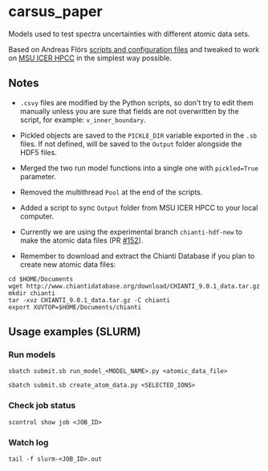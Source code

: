 # carsus_paper

Models used to test spectra uncertainties with different atomic data sets.

Based on Andreas Flörs [scripts and configuration files](https://github.com/tardis-sn/tardis-setups/tree/master/rad_trans_models) and tweaked to work on [MSU ICER HPCC](https://wiki.hpcc.msu.edu/) in the simplest way possible.

## Notes

- `.csvy` files are modified by the Python scripts, so don't try to edit them manually unless you are sure that fields are not overwritten by the script, for example: `v_inner_boundary`.

- Pickled objects are saved to the `PICKLE_DIR` variable exported in the `.sb` files. If not defined, will be saved to the `Output` folder alongside the HDF5 files.

- Merged the two run model functions into a single one with `pickled=True` parameter.

- Removed the multithread `Pool` at the end of the scripts.

- Added a script to sync `Output` folder from MSU ICER HPCC to your local computer.

- Currently we are using the experimental branch `chianti-hdf-new` to make the atomic data files (PR [#152](https://github.com/tardis-sn/carsus/pull/152)).

- Remember to download and extract the Chianti Database if you plan to create new atomic data files:

```
cd $HOME/Documents
wget http://www.chiantidatabase.org/download/CHIANTI_9.0.1_data.tar.gz
mkdir chianti
tar -xvz CHIANTI_9.0.1_data.tar.gz -C chianti
export XUVTOP=$HOME/Documents/chianti 
```

## Usage examples (SLURM)

### Run models

```
sbatch submit.sb run_model_<MODEL_NAME>.py <atomic_data_file> 
```

```
sbatch submit.sb create_atom_data.py <SELECTED_IONS>
```


### Check job status

```
scontrol show job <JOB_ID>
```

### Watch log

```
tail -f slurm-<JOB_ID>.out
```